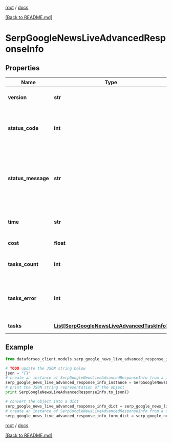 [root](./../ "root") / [docs](./ "docs")

[[Back to README.md]](./../README.md "[Back to README.md]")

# SerpGoogleNewsLiveAdvancedResponseInfo

## Properties

Name | Type | Description | Notes
------------ | ------------- | ------------- | -------------
**version** | **str** | the current version of the API | [optional]
**status_code** | **int** | general status code you can find the full list of the response codes here | [optional]
**status_message** | **str** | general informational message you can find the full list of general informational messages here | [optional]
**time** | **str** | total execution time, seconds | [optional]
**cost** | **float** | total tasks cost, USD | [optional]
**tasks_count** | **int** | the number of tasks in the tasks array | [optional]
**tasks_error** | **int** | the number of tasks in the tasks array returned with an error | [optional]
**tasks** | [**List[SerpGoogleNewsLiveAdvancedTaskInfo]**](SerpGoogleNewsLiveAdvancedTaskInfo.md) | array of tasks | [optional]

## Example

```python
from dataforseo_client.models.serp_google_news_live_advanced_response_info import SerpGoogleNewsLiveAdvancedResponseInfo

# TODO update the JSON string below
json = "{}"
# create an instance of SerpGoogleNewsLiveAdvancedResponseInfo from a JSON string
serp_google_news_live_advanced_response_info_instance = SerpGoogleNewsLiveAdvancedResponseInfo.from_json(json)
# print the JSON string representation of the object
print SerpGoogleNewsLiveAdvancedResponseInfo.to_json()

# convert the object into a dict
serp_google_news_live_advanced_response_info_dict = serp_google_news_live_advanced_response_info_instance.to_dict()
# create an instance of SerpGoogleNewsLiveAdvancedResponseInfo from a dict
serp_google_news_live_advanced_response_info_form_dict = serp_google_news_live_advanced_response_info.from_dict(serp_google_news_live_advanced_response_info_dict)
```

  

[root](./../ "root") / [docs](./ "docs")

[[Back to README.md]](./../README.md "[Back to README.md]")